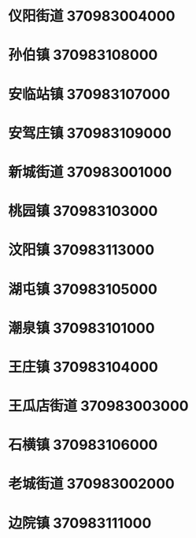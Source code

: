 # 仪阳街道 370983004000
# 孙伯镇 370983108000
# 安临站镇 370983107000
# 安驾庄镇 370983109000
# 新城街道 370983001000
# 桃园镇 370983103000
# 汶阳镇 370983113000
# 湖屯镇 370983105000
# 潮泉镇 370983101000
# 王庄镇 370983104000
# 王瓜店街道 370983003000
# 石横镇 370983106000
# 老城街道 370983002000
# 边院镇 370983111000
